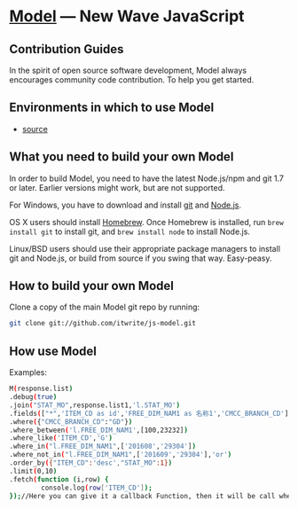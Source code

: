 [Model](https://github.com/itwrite/js-model/) — New Wave JavaScript
==================================================

Contribution Guides
--------------------------------------

In the spirit of open source software development, Model always encourages community code contribution. To help you get started.


Environments in which to use Model
--------------------------------------

- [source](https://github.com/itwrite/js-model/blob/master/model-1.0.1.js)


What you need to build your own Model
--------------------------------------

In order to build Model, you need to have the latest Node.js/npm and git 1.7 or later. Earlier versions might work, but are not supported.

For Windows, you have to download and install [git](https://git-scm.com/downloads) and [Node.js](https://nodejs.org/en/download/).

OS X users should install [Homebrew](http://brew.sh/). Once Homebrew is installed, run `brew install git` to install git,
and `brew install node` to install Node.js.

Linux/BSD users should use their appropriate package managers to install git and Node.js, or build from source
if you swing that way. Easy-peasy.


How to build your own Model
----------------------------

Clone a copy of the main Model git repo by running:

```bash
git clone git://github.com/itwrite/js-model.git
```
How use Model
----------------------------

Examples:

```bash
M(response.list)
.debug(true)
.join("STAT_MO",response.list1,'l.STAT_MO')
.fields(["*",'ITEM_CD as id','FREE_DIM_NAM1 as 名称1','CMCC_BRANCH_CD'])
.where({"CMCC_BRANCH_CD":"GD"})
.where_between('l.FREE_DIM_NAM1',[100,23232])
.where_like('ITEM_CD','G')
.where_in("l.FREE_DIM_NAM1",['201608','29304'])
.where_not_in("l.FREE_DIM_NAM1",['201609','29304'],'or')
.order_by({"ITEM_CD":'desc',"STAT_MO":1})
.limit(0,10)
.fetch(function (i,row) {
        console.log(row['ITEM_CD']);
});//Here you can give it a callback Function, then it will be call when foreach very item of result;
```
